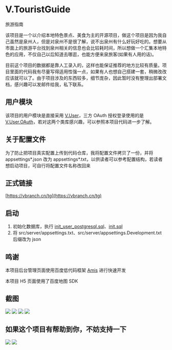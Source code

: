 # V.TouristGuide
旅游指南

该项目是一个以介绍本地特色景点、美食为主的开源项目，做这个项目是因为我自己虽然是泉州人，但是对泉州不是很了解，说不出泉州有什么好玩好吃的。想要从市面上的旅游平台找到泉州相关的信息也会比较耗时间，所以想做一个汇集本地特色的应用，不仅自己以后知道去哪逛，也能方便来泉旅客(如果有人用的话)。

目前这个项目的数据都是靠人工录入的，这样也能保证推荐的地方比较有质量。项目里面的代码我有尽量写得适用性强一点，如果有人也想自己搭建一套，稍微改改应该就可以了。由于项目涉及的东西较多，细节庞杂，因此暂时没有整理出部署文档，感兴趣可以发邮件给我，私下联系。

## 用户模块

该项目的用户模块是直接采用 [V.User](https://github.com/venyowong/V.ClassLibrary/tree/main/V.User)，三方 OAuth 授权登录使用的是 [V.User.OAuth](https://github.com/venyowong/V.ClassLibrary/tree/main/V.User.OAuth)，若对这两个类库感兴趣，可以参照本项目代码进一步了解。

## 关于配置文件
为了防止把项目真实配置上传到代码仓库，我将配置文件拷贝了一份，并将 appsettings*.json 改为 appsettings*.txt，以供读者可以参考配置结构，若读者想启动项目，可自行将配置文件名称改回来

## 正式链接

[https://vbranch.cn/tg](https://vbranch.cn/tg)

## 启动

1. 初始化数据库，执行 [init_user_postgresql.sql](https://github.com/venyowong/V.ClassLibrary/blob/main/V.User/init_user_postgresql.sql)、[init.sql](https://github.com/venyowong/V.TouristGuide/blob/main/db/init.sql)
2. 将 src/server/appsettings.txt、src/server/appsettings.Development.txt 后缀改为 json

## 鸣谢

本项目后台管理页面使用百度低代码框架 [Amis](https://github.com/baidu/amis) 进行快速开发

本项目 H5 页面使用了百度地图 SDK

## 截图

![](imgs/%E9%A6%96%E9%A1%B5%E6%88%AA%E5%9B%BE.png)
![](imgs/%E5%9C%B0%E5%9B%BE%E6%88%AA%E5%9B%BE.png)
![](imgs/%E8%AF%A6%E6%83%85%E6%88%AA%E5%9B%BE.jpg)
![](imgs/%E6%88%91%E6%88%AA%E5%9B%BE.png)

## 如果这个项目有帮助到你，不妨支持一下

![](imgs/%E5%BE%AE%E4%BF%A1%E6%94%B6%E6%AC%BE%E7%A0%81.jpg)
![](imgs/%E6%94%AF%E4%BB%98%E5%AE%9D%E6%94%B6%E6%AC%BE%E7%A0%81.jpg)